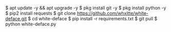 $ apt update -y && apt upgrade -y
$ pkg install git -y
$ pkg install python -y
$ pip2 install requests
$ git clone https://github.com/whxitte/white-deface.git
$ cd white-deface
$ pip install -r requirements.txt
$ git pull
$ python white-deface.py
